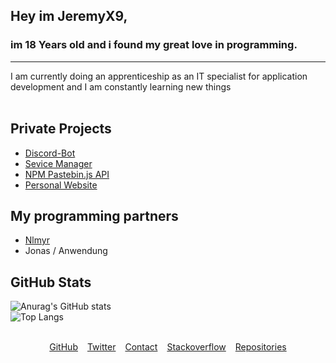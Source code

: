 ## Hey im JeremyX9,
### im 18 Years old and i found my great love in programming.
---
I am currently doing an apprenticeship as an IT specialist for application development and I am constantly learning new things
<br>
<br>
## Private Projects
- <a href="https://discord.gg/gQH3M747VX">Discord-Bot</a>
- <a href="#">Sevice Manager</a>
- <a href="#">NPM Pastebin.js API</a>
- <a href="#">Personal Website</a>

## My programming partners
- <a href="https://github.com/Nollknolle">Nlmyr</a>
- Jonas / Anwendung

## GitHub Stats
![Anurag's GitHub stats](https://github-readme-stats.vercel.app/api?username=JeremyX9&show_icons=true&theme=radical)
<br>
![Top Langs](https://github-readme-stats.vercel.app/api/top-langs/?username=anuraghazra&layout=compact&theme=radical)
<br>
<br>

<div style="display: flex; gap: 15px; justify-content: center;">
    <div><a href="https://github.com/JeremyX9">GitHub</a></div>
    <div><a href="https://twitter.com/JeremyX999">Twitter</a></div>
    <div><a href="mailto:jeremy.bluhm@protonmail.com">Contact</a></div>
    <div><a href="https://stackoverflow.com/users/16814669/jeremyx9">Stackoverflow</a></div>
    <div><a href="https://github.com/JeremyX9?tab=repositories">Repositories</a></div>
</div>

